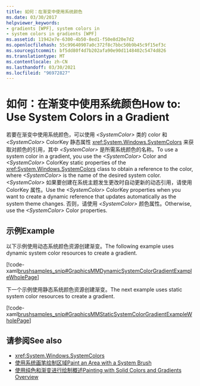 ```yaml
---
title: 如何：在渐变中使用系统颜色
ms.date: 03/30/2017
helpviewer_keywords:
- gradients [WPF], system colors in
- system colors in gradients [WPF]
ms.assetid: 11942e7e-6300-4b50-8ed1-f50e8d20e7d2
ms.openlocfilehash: 55c99640907a0c372f8c7bbc50b9b45c9f15ef3c
ms.sourcegitcommit: bf5dd80f4d7b202afa90e90d1148402c5474d826
ms.translationtype: MT
ms.contentlocale: zh-CN
ms.lasthandoff: 03/30/2021
ms.locfileid: "96972827"
---
```

# <a name="how-to-use-system-colors-in-a-gradient"></a><span data-ttu-id="17e93-102">如何：在渐变中使用系统颜色</span><span class="sxs-lookup"><span data-stu-id="17e93-102">How to: Use System Colors in a Gradient</span></span>
<span data-ttu-id="17e93-103">若要在渐变中使用系统颜色，可以使用 *\<SystemColor>* 类的 color 和 *\<SystemColor>* ColorKey 静态属性 <xref:System.Windows.SystemColors> 来获取对颜色的引用，其中 *\<SystemColor>* 是所需系统颜色的名称。</span><span class="sxs-lookup"><span data-stu-id="17e93-103">To use a system color in a gradient, you use the *\<SystemColor>* Color and *\<SystemColor>* ColorKey static properties of the <xref:System.Windows.SystemColors> class to obtain a reference to the color, where *\<SystemColor>* is the name of the desired system color.</span></span> <span data-ttu-id="17e93-104">*\<SystemColor>* 如果要创建在系统主题发生更改时自动更新的动态引用，请使用 ColorKey 属性。</span><span class="sxs-lookup"><span data-stu-id="17e93-104">Use the *\<SystemColor>* ColorKey properties when you want to create a dynamic reference that updates automatically as the system theme changes.</span></span> <span data-ttu-id="17e93-105">否则，请使用 *\<SystemColor>* 颜色属性。</span><span class="sxs-lookup"><span data-stu-id="17e93-105">Otherwise, use the *\<SystemColor>* Color properties.</span></span>  
  
## <a name="example"></a><span data-ttu-id="17e93-106">示例</span><span class="sxs-lookup"><span data-stu-id="17e93-106">Example</span></span>  
 <span data-ttu-id="17e93-107">以下示例使用动态系统颜色资源创建渐变。</span><span class="sxs-lookup"><span data-stu-id="17e93-107">The following example uses dynamic system color resources to create a gradient.</span></span>  
  
 [!code-xaml[brushsamples_snip#GraphicsMMDynamicSystemColorGradientExampleWholePage](~/samples/snippets/csharp/VS_Snippets_Wpf/brushsamples_snip/CS/DynamicSystemColorExample.xaml#graphicsmmdynamicsystemcolorgradientexamplewholepage)]  
  
 <span data-ttu-id="17e93-108">下一个示例使用静态系统颜色资源创建渐变。</span><span class="sxs-lookup"><span data-stu-id="17e93-108">The next example uses static system color resources to create a gradient.</span></span>  
  
 [!code-xaml[brushsamples_snip#GraphicsMMStaticSystemColorGradientExampleWholePage](~/samples/snippets/csharp/VS_Snippets_Wpf/brushsamples_snip/CS/StaticSystemColorExample.xaml#graphicsmmstaticsystemcolorgradientexamplewholepage)]  
  
## <a name="see-also"></a><span data-ttu-id="17e93-109">请参阅</span><span class="sxs-lookup"><span data-stu-id="17e93-109">See also</span></span>

- <xref:System.Windows.SystemColors>
- [<span data-ttu-id="17e93-110">使用系统画笔绘制区域</span><span class="sxs-lookup"><span data-stu-id="17e93-110">Paint an Area with a System Brush</span></span>](how-to-paint-an-area-with-a-system-brush.md)
- [<span data-ttu-id="17e93-111">使用纯色和渐变进行绘制概述</span><span class="sxs-lookup"><span data-stu-id="17e93-111">Painting with Solid Colors and Gradients Overview</span></span>](painting-with-solid-colors-and-gradients-overview.md)

